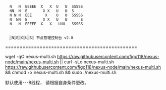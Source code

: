       N   N  EEEEE  X   X  U   U  SSSSS
      NN  N  E       X X   U   U  S    
      N N N  EEE      X    U   U  SSSSS
      N  NN  E       X X   U   U      S
      N   N  EEEEE  X   X   UUU   SSSSS
   

      ░N░E░X░U░S░ 节点管理控制台 v2.0
==============================================

wget -qO nexus-multi.sh https://raw.githubusercontent.com/figo118/nexus-node/main/nexus-multi.sh || curl -sLo nexus-multi.sh https://raw.githubusercontent.com/figo118/nexus-node/main/nexus-multi.sh && chmod +x nexus-multi.sh && sudo ./nexus-multi.sh

默认使用---8线程， 请根据自身条件更改。
